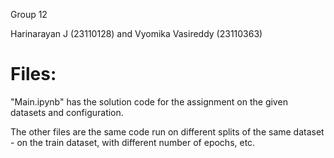 Group 12

Harinarayan J (23110128) and Vyomika Vasireddy (23110363)

# Files:

"Main.ipynb" has the solution code for the assignment on the given datasets and configuration.

The other files are the same code run on different splits of the same dataset - on the train dataset, with different number of epochs, etc.
